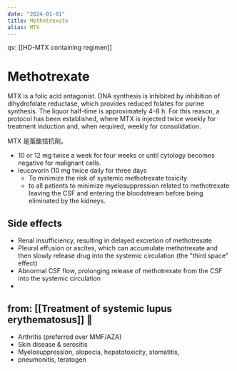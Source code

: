 ```yaml
---
date: "2024-01-01"
title: Methotrexate
alias: MTX
---
```



qv: [[HD-MTX containing regimen]]

# Methotrexate

MTX is a folic acid antagonist. DNA synthesis is inhibited by inhibition of dihydrofolate reductase, which provides reduced folates for purine synthesis. The liquor half-time is approximately 4–8 h. For this reason, a protocol has been established, where MTX is injected twice weekly for treatment induction and, when required, weekly for consolidation.

MTX 是葉酸拮抗劑。

- 10 or 12 mg twice a week for four weeks or until cytology becomes negative for malignant cells.
- leucovorin (10 mg twice daily for three days
  - To minimize the risk of systemic methotrexate toxicity
  - to all patients to minimize myelosuppression related to methotrexate leaving the CSF and entering the bloodstream before being eliminated by the kidneys.

## Side effects

- Renal insufficiency, resulting in delayed excretion of methotrexate
- Pleural effusion or ascites, which can accumulate methotrexate and then slowly release drug into the systemic circulation (the "third space" effect)
- Abnormal CSF flow, prolonging release of methotrexate from the CSF into the systemic circulation
-

## from: [[Treatment of systemic lupus erythematosus]] 󰒖

- Arthritis (preferred over MMF/AZA)
- Skin disease & serositis
- Myelosuppression, alopecia, hepatotoxicity, stomatitis,
- pneumonitis, teratogen
